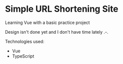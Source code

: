 # Simple URL Shortening Site

Learning Vue with a basic practice project

Design isn't done yet and I don't have time lately .-.

Technologies used:
-   Vue
-   TypeScript
